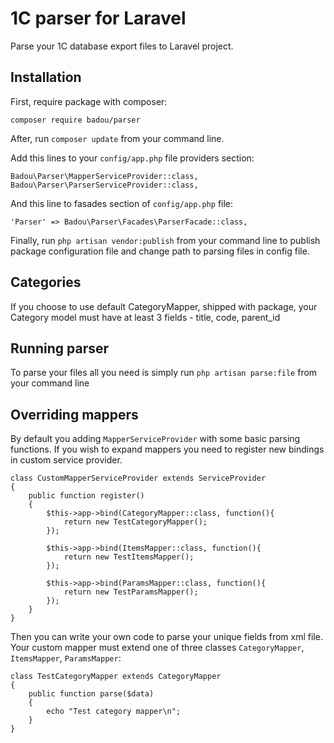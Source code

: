 # 1C parser for Laravel

Parse your 1C database export files to Laravel project.

## Installation

First, require package with composer:

    composer require badou/parser

After, run `composer update` from your command line.

Add this lines to your `config/app.php` file providers section:

    Badou\Parser\MapperServiceProvider::class,
    Badou\Parser\ParserServiceProvider::class,

And this line to fasades section of `config/app.php` file:

    'Parser' => Badou\Parser\Facades\ParserFacade::class,

Finally, run `php artisan vendor:publish` from your command line to publish package configuration file and change path to parsing files in config file.

## Categories

If you choose to use default CategoryMapper, shipped with package, your Category model must have at least 3 fields - title, code, parent_id

## Running parser

To parse your files all you need is simply run `php artisan parse:file` from your command line

## Overriding mappers

By default you adding `MapperServiceProvider` with some basic parsing functions. If you wish to expand mappers you need to register new bindings in custom service provider.

    class CustomMapperServiceProvider extends ServiceProvider
    {
        public function register()
        {
            $this->app->bind(CategoryMapper::class, function(){
                return new TestCategoryMapper();
            });

            $this->app->bind(ItemsMapper::class, function(){
                return new TestItemsMapper();
            });

            $this->app->bind(ParamsMapper::class, function(){
                return new TestParamsMapper();
            });
        }
    }

Then you can write your own code to parse your unique fields from xml file. Your custom mapper must extend one of three classes `CategoryMapper`, `ItemsMapper`, `ParamsMapper`:

    class TestCategoryMapper extends CategoryMapper
    {
        public function parse($data)
        {
            echo "Test category mapper\n";
        }
    }
